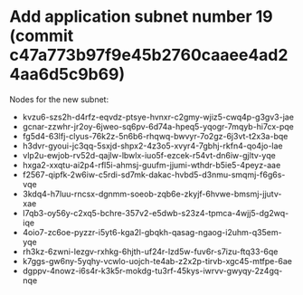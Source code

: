 # Add application subnet number 19 (commit c47a773b97f9e45b2760caaee4ad24aa6d5c9b69)

Nodes for the new subnet:
- kvzu6-szs2h-d4rfz-eqvdz-ptsye-hvnxr-c2gmy-wjiz5-cwq4p-g3gv3-jae
- gcnar-zzwhr-jr2oy-6jweo-sq6pv-6d74a-hpeq5-yqogr-7mqyb-hi7cx-pqe
- fg5d4-63lfj-clyus-76k2z-5n6b6-rhqwq-bwvyr-7o2gz-6j3vt-t2x3a-bqe
- h3dvr-gyoui-jc3qq-5sxjd-shpx2-4z3o5-xvyr4-7gbhj-rkfn4-qo4jo-lae
- vlp2u-ewjob-rv52d-qajlw-lbwlx-iuo5f-ezcek-r54vt-dn6iw-gjltv-yqe
- hxga2-xxqtu-ai2p4-rfl5i-ahmsj-guufm-jjumi-wthdr-b5ie5-4peyz-aae
- f2567-qipfk-2w6iw-c5rdi-sd7mk-dakac-hvbd5-d3nmu-smqmj-f6g6s-vqe
- 3kdq4-h7luu-rncsx-dgnmm-soeob-zqb6e-zkyjf-6hvwe-bmsmj-jjutv-xae
- l7qb3-oy56y-c2xq5-bchre-357v2-e5dwb-s23z4-tpmca-4wjj5-dg2wq-iqe
- 4oio7-zc6oe-pyzzr-i5yt6-kga2l-gbqkh-qasag-ngaog-i2uhm-q35em-yqe
- rh3kz-6zwni-lezgv-rxhkg-6hjth-uf24r-lzd5w-fuv6r-s7izu-ftq33-6qe
- k7ggs-gw6ny-5yqhy-vcwlo-uojch-te4ab-z2x2p-tirvb-xgc45-mtfpe-6ae
- dgppv-4nowz-i6s4r-k3k5r-mokdg-tu3rf-45kys-iwrvv-gwyqy-2z4gq-nqe
